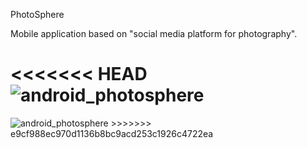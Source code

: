 PhotoSphere

Mobile application based on "social media platform for photography".

<<<<<<< HEAD
 <img title="android_photosphere" src="https://i.ibb.co/wgJLk0M/img-photosphere.png">
=======
 <img title="android_photosphere" src="https://i.ibb.co/wgJLk0M/img-photosphere.png">
>>>>>>> e9cf988ec970d1136b8bc9acd253c1926c4722ea
